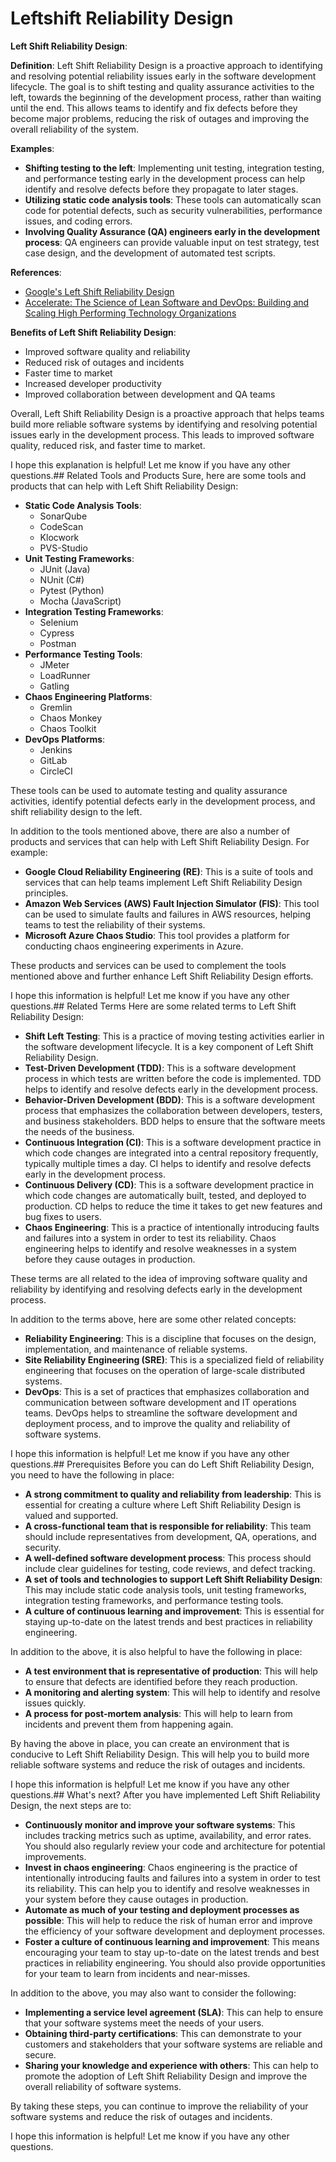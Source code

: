 # Leftshift Reliability Design 
**Left Shift Reliability Design**:

**Definition**: Left Shift Reliability Design is a proactive approach to identifying and resolving potential reliability issues early in the software development lifecycle. The goal is to shift testing and quality assurance activities to the left, towards the beginning of the development process, rather than waiting until the end. This allows teams to identify and fix defects before they become major problems, reducing the risk of outages and improving the overall reliability of the system.

**Examples**:

* **Shifting testing to the left**: Implementing unit testing, integration testing, and performance testing early in the development process can help identify and resolve defects before they propagate to later stages.
* **Utilizing static code analysis tools**: These tools can automatically scan code for potential defects, such as security vulnerabilities, performance issues, and coding errors.
* **Involving Quality Assurance (QA) engineers early in the development process**: QA engineers can provide valuable input on test strategy, test case design, and the development of automated test scripts.

**References**:

* [Google's Left Shift Reliability Design](https://landing.google.com/sre/left-shift)
* [Accelerate: The Science of Lean Software and DevOps: Building and Scaling High Performing Technology Organizations](https://www.itrevolution.com/accelerate-book/)

**Benefits of Left Shift Reliability Design**:

* Improved software quality and reliability
* Reduced risk of outages and incidents
* Faster time to market
* Increased developer productivity
* Improved collaboration between development and QA teams

Overall, Left Shift Reliability Design is a proactive approach that helps teams build more reliable software systems by identifying and resolving potential issues early in the development process. This leads to improved software quality, reduced risk, and faster time to market.

I hope this explanation is helpful! Let me know if you have any other questions.## Related Tools and Products
Sure, here are some tools and products that can help with Left Shift Reliability Design:

* **Static Code Analysis Tools**:
    * SonarQube
    * CodeScan
    * Klocwork
    * PVS-Studio
* **Unit Testing Frameworks**:
    * JUnit (Java)
    * NUnit (C#)
    * Pytest (Python)
    * Mocha (JavaScript)
* **Integration Testing Frameworks**:
    * Selenium
    * Cypress
    * Postman
* **Performance Testing Tools**:
    * JMeter
    * LoadRunner
    * Gatling
* **Chaos Engineering Platforms**:
    * Gremlin
    * Chaos Monkey
    * Chaos Toolkit
* **DevOps Platforms**:
    * Jenkins
    * GitLab
    * CircleCI

These tools can be used to automate testing and quality assurance activities, identify potential defects early in the development process, and shift reliability design to the left.

In addition to the tools mentioned above, there are also a number of products and services that can help with Left Shift Reliability Design. For example:

* **Google Cloud Reliability Engineering (RE)**: This is a suite of tools and services that can help teams implement Left Shift Reliability Design principles.
* **Amazon Web Services (AWS) Fault Injection Simulator (FIS)**: This tool can be used to simulate faults and failures in AWS resources, helping teams to test the reliability of their systems.
* **Microsoft Azure Chaos Studio**: This tool provides a platform for conducting chaos engineering experiments in Azure.

These products and services can be used to complement the tools mentioned above and further enhance Left Shift Reliability Design efforts.

I hope this information is helpful! Let me know if you have any other questions.## Related Terms
Here are some related terms to Left Shift Reliability Design:

* **Shift Left Testing**: This is a practice of moving testing activities earlier in the software development lifecycle. It is a key component of Left Shift Reliability Design.
* **Test-Driven Development (TDD)**: This is a software development process in which tests are written before the code is implemented. TDD helps to identify and resolve defects early in the development process.
* **Behavior-Driven Development (BDD)**: This is a software development process that emphasizes the collaboration between developers, testers, and business stakeholders. BDD helps to ensure that the software meets the needs of the business.
* **Continuous Integration (CI)**: This is a software development practice in which code changes are integrated into a central repository frequently, typically multiple times a day. CI helps to identify and resolve defects early in the development process.
* **Continuous Delivery (CD)**: This is a software development practice in which code changes are automatically built, tested, and deployed to production. CD helps to reduce the time it takes to get new features and bug fixes to users.
* **Chaos Engineering**: This is a practice of intentionally introducing faults and failures into a system in order to test its reliability. Chaos engineering helps to identify and resolve weaknesses in a system before they cause outages in production.

These terms are all related to the idea of improving software quality and reliability by identifying and resolving defects early in the development process.

In addition to the terms above, here are some other related concepts:

* **Reliability Engineering**: This is a discipline that focuses on the design, implementation, and maintenance of reliable systems.
* **Site Reliability Engineering (SRE)**: This is a specialized field of reliability engineering that focuses on the operation of large-scale distributed systems.
* **DevOps**: This is a set of practices that emphasizes collaboration and communication between software development and IT operations teams. DevOps helps to streamline the software development and deployment process, and to improve the quality and reliability of software systems.

I hope this information is helpful! Let me know if you have any other questions.## Prerequisites
Before you can do Left Shift Reliability Design, you need to have the following in place:

* **A strong commitment to quality and reliability from leadership**: This is essential for creating a culture where Left Shift Reliability Design is valued and supported.
* **A cross-functional team that is responsible for reliability**: This team should include representatives from development, QA, operations, and security.
* **A well-defined software development process**: This process should include clear guidelines for testing, code reviews, and defect tracking.
* **A set of tools and technologies to support Left Shift Reliability Design**: This may include static code analysis tools, unit testing frameworks, integration testing frameworks, and performance testing tools.
* **A culture of continuous learning and improvement**: This is essential for staying up-to-date on the latest trends and best practices in reliability engineering.

In addition to the above, it is also helpful to have the following in place:

* **A test environment that is representative of production**: This will help to ensure that defects are identified before they reach production.
* **A monitoring and alerting system**: This will help to identify and resolve issues quickly.
* **A process for post-mortem analysis**: This will help to learn from incidents and prevent them from happening again.

By having the above in place, you can create an environment that is conducive to Left Shift Reliability Design. This will help you to build more reliable software systems and reduce the risk of outages and incidents.

I hope this information is helpful! Let me know if you have any other questions.## What's next?
After you have implemented Left Shift Reliability Design, the next steps are to:

* **Continuously monitor and improve your software systems**: This includes tracking metrics such as uptime, availability, and error rates. You should also regularly review your code and architecture for potential improvements.
* **Invest in chaos engineering**: Chaos engineering is the practice of intentionally introducing faults and failures into a system in order to test its reliability. This can help you to identify and resolve weaknesses in your system before they cause outages in production.
* **Automate as much of your testing and deployment processes as possible**: This will help to reduce the risk of human error and improve the efficiency of your software development and deployment processes.
* **Foster a culture of continuous learning and improvement**: This means encouraging your team to stay up-to-date on the latest trends and best practices in reliability engineering. You should also provide opportunities for your team to learn from incidents and near-misses.

In addition to the above, you may also want to consider the following:

* **Implementing a service level agreement (SLA)**: This can help to ensure that your software systems meet the needs of your users.
* **Obtaining third-party certifications**: This can demonstrate to your customers and stakeholders that your software systems are reliable and secure.
* **Sharing your knowledge and experience with others**: This can help to promote the adoption of Left Shift Reliability Design and improve the overall reliability of software systems.

By taking these steps, you can continue to improve the reliability of your software systems and reduce the risk of outages and incidents.

I hope this information is helpful! Let me know if you have any other questions.